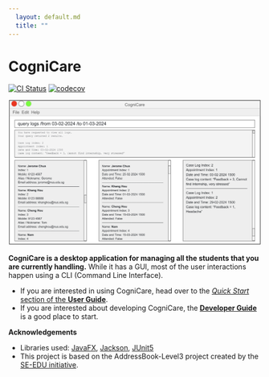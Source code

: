```yaml
---
  layout: default.md
  title: ""
---
```


# CogniCare

[![CI Status](https://https://github.com/AY2324S2-CS2103-F08-2/tp/workflows/Java%20CI/badge.svg)](https://https://github.com/AY2324S2-CS2103-F08-2/tp/actions)
[![codecov](https://codecov.io/gh/nus-cs2103-AY2324S2/tp/graph/badge.svg?token=PBBJNYE8U5)](https://codecov.io/gh/nus-cs2103-AY2324S2/tp)

![Ui](images/Ui.png)

**CogniCare is a desktop application for managing all the students that you are currently handling.** While it has a GUI, most of the user interactions happen using a CLI (Command Line Interface).

* If you are interested in using CogniCare, head over to the [_Quick Start_ section of the **User Guide**](UserGuide.html#quick-start).
* If you are interested about developing CogniCare, the [**Developer Guide**](DeveloperGuide.html) is a good place to start.


**Acknowledgements**

* Libraries used: [JavaFX](https://openjfx.io/), [Jackson](https://github.com/FasterXML/jackson), [JUnit5](https://github.com/junit-team/junit5)
* This project is based on the AddressBook-Level3 project created by the [SE-EDU initiative](https://se-education.org).

